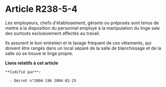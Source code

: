 # Article R238-5-4

Les employeurs, chefs d'établissement, gérants ou préposés sont tenus de mettre à la disposition du personnel employé à la
manipulation du linge sale des surtouts exclusivement affectés au travail.

Ils assurent le bon entretien et le lavage fréquent de ces vêtements, qui doivent être rangés dans un local séparé de la
salle de blanchissage et de la salle où se trouve le linge propre.

**Liens relatifs à cet article**

	**Codifié par**:

	  - Décret n°2004-196 2004-02-25
